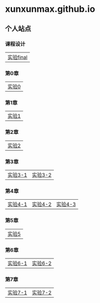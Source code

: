 # xunxunmax.github.io
## 个人站点

### 课程设计

|    | 
| ---- |
|[实验final](ch01/lab/lab_final/lab_final.html)|

### 第0章

|    | 
| ---- |
|[实验0](image/index.html)|

### 第1章

|    | 
| ---- |
|[实验1](ch01/index.html)|

### 第2章

|    | 
| ---- |
|[实验2](ch01/lab/lab02/labtwo.html)|

### 第3章

|    |    |
| ---- | ---- |
|[实验3-1](ch01/lab/lab03/lab3_ok.html)|[实验3-2](ch01/lab/lab03/relax.html)|

### 第4章

|    |    |    |
| ---- | ---- | ---- |
|[实验4-1](ch01/lab/lab04/lab04_a.html)|[实验4-2](ch01/lab/lab04/lab04_b.html)|[实验4-3](ch01/lab/lab04/lab.html)|

### 第5章

|    | 
| ---- |
|[实验5](ch01/lab/lab05/lab05_a.html)|

### 第6章

|    |    |
| ---- | ---- |
|[实验6-1](ch01/lab/lab06/lab06_ab.html)|[实验6-2](ch01/lab/lab06/lab06_c.html)|

### 第7章

|    |    |
| ---- | ---- |
|[实验7-1](ch01/lab/lab07/lab07_a.html)|[实验7-2](ch01/lab/lab07/lab07_b.html)|
